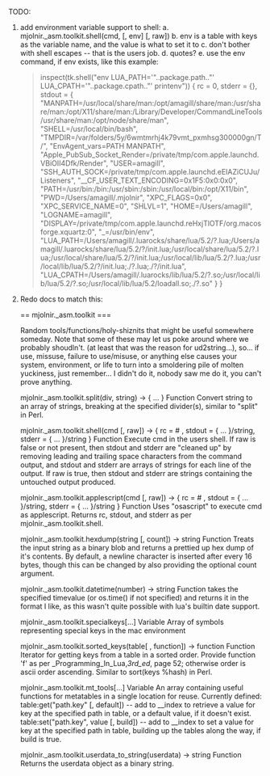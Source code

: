 TODO:

1. add environment variable support to shell:
    a. mjolnir._asm.toolkit.shell(cmd, [, env] [, raw])
    b. env is a table with keys as the variable name, and the value is what to set it to
    c. don't bother with shell escapes -- that is the users job. 
    d. quotes?
    e. use the env command, if env exists, like this example:
    
    > inspect(tk.shell("env LUA_PATH='"..package.path.."' LUA_CPATH='"..package.cpath.."' printenv"))
    {
        rc = 0,
        stderr = {},
        stdout = {
            "MANPATH=/usr/local/share/man:/opt/amagill/share/man:/usr/share/man:/opt/X11/share/man:/Library/Developer/CommandLineTools/usr/share/man:/opt/node/share/man",
            "SHELL=/usr/local/bin/bash",
            "TMPDIR=/var/folders/5y/6wmtmrhj4k79vmt_pxmhsg300000gn/T/",
            "EnvAgent_vars=PATH MANPATH",
            "Apple_PubSub_Socket_Render=/private/tmp/com.apple.launchd.VBiOII4Dfk/Render",
            "USER=amagill",
            "SSH_AUTH_SOCK=/private/tmp/com.apple.launchd.eEIAZiCUJu/Listeners",
            "__CF_USER_TEXT_ENCODING=0x1F5:0x0:0x0",
            "PATH=/usr/bin:/bin:/usr/sbin:/sbin:/usr/local/bin:/opt/X11/bin",
            "PWD=/Users/amagill/.mjolnir",
            "XPC_FLAGS=0x0",
            "XPC_SERVICE_NAME=0",
            "SHLVL=1",
            "HOME=/Users/amagill",
            "LOGNAME=amagill", 
            "DISPLAY=/private/tmp/com.apple.launchd.reHxjTlOTF/org.macosforge.xquartz:0",
            "_=/usr/bin/env", 
            "LUA_PATH=/Users/amagill/.luarocks/share/lua/5.2/?.lua;/Users/amagill/.luarocks/share/lua/5.2/?/init.lua;/usr/local/share/lua/5.2/?.lua;/usr/local/share/lua/5.2/?/init.lua;/usr/local/lib/lua/5.2/?.lua;/usr/local/lib/lua/5.2/?/init.lua;./?.lua;./?/init.lua",
            "LUA_CPATH=/Users/amagill/.luarocks/lib/lua/5.2/?.so;/usr/local/lib/lua/5.2/?.so;/usr/local/lib/lua/5.2/loadall.so;./?.so"
        }
    }

2. Redo docs to match this:

    == mjolnir._asm.toolkit ===

    Random tools/functions/holy-shiznits that might be useful somewhere someday.
    Note that some of these may let us poke around where we probably shoudln't.
    (at least that was the reason for ud2string...), so... if use, missuse,
    failure to use/misuse, or anything else causes your system, environment, or
    life to turn into a smoldering pile of molten yuckiness, just remember...
    I didn't do it, nobody saw me do it, you can't prove anything.

    mjolnir._asm.toolkit.split(div, string) -> { ... }
    Function
    Convert string to an array of strings, breaking at the specified divider(s), similar to "split" in Perl.

    mjolnir._asm.toolkit.shell(cmd [, raw]) -> { rc = # , stdout = { ... }/string, stderr = { ... }/string }
    Function
    Execute cmd in the users shell.
    If raw is false or not present, then stdout and stderr are "cleaned up" by removing leading and trailing space characters from the command output, and stdout and stderr are arrays of strings for each line of the output.
    If raw is true, then stdout and stderr are strings containing the untouched output produced.

    mjolnir._asm.toolkit.applescript(cmd [, raw]) -> { rc = # , stdout = { ... }/string, stderr = { ... }/string }
    Function
    Uses "osascript" to execute cmd as applescript. Returns rc, stdout, and stderr as per mjolnir._asm.toolkit.shell.

    mjolnir._asm.toolkit.hexdump(string [, count]) -> string
    Function
    Treats the input string as a binary blob and returns a prettied up hex dump of it's contents. By default, a newline character is inserted after every 16 bytes, though this can be changed by also providing the optional count argument.

    mjolnir._asm.toolkit.datetime(number) -> string
    Function
    takes the specified timevalue (or os.time() if not specified) and returns it in the format I like, as this wasn't quite possible with lua's builtin date support.

    mjolnir._asm.toolkit.specialkeys[...]
    Variable
    Array of symbols representing special keys in the mac environment

    mjolnir._asm.toolkit.sorted_keys(table[ , function]) -> function
    Function
    Iterator for getting keys from a table in a sorted order. Provide function 'f' as per _Programming_In_Lua,_3rd_ed_, page 52; otherwise order is ascii order ascending. Similar to sort(keys %hash) in Perl.

    mjolnir._asm.toolkit.mt_tools[...]
    Variable
    An array containing useful functions for metatables in a single location for reuse.
    Currently defined:
     table:get("path.key" [, default]) -- add to __index to retrieve a value for key at the specified path in table, or a default value, if it doesn't exist.
     table:set("path.key", value [, build]) -- add to __index to set a value for key at the specified path in table, building up the tables along the way, if build is true.

    mjolnir._asm.toolkit.userdata_to_string(userdata) -> string
    Function
    Returns the userdata object as a binary string.


